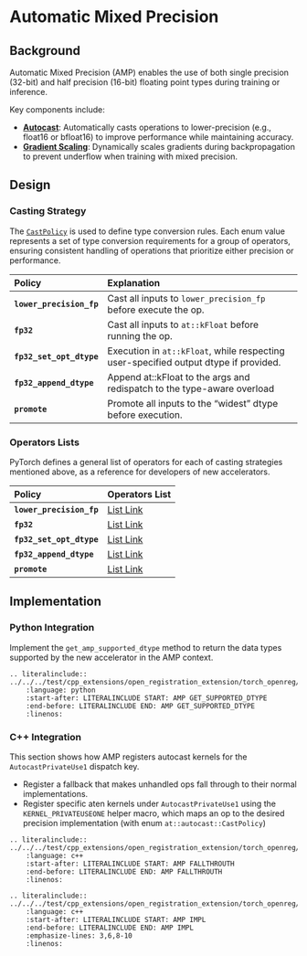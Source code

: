 # Automatic Mixed Precision

## Background

Automatic Mixed Precision (AMP) enables the use of both single precision (32-bit) and half precision (16-bit) floating point types during training or inference.

Key components include:

- [**Autocast**](https://docs.pytorch.org/docs/stable/amp.html#autocasting): Automatically casts operations to lower-precision (e.g., float16 or bfloat16) to improve performance while maintaining accuracy.
- [**Gradient Scaling**](https://docs.pytorch.org/docs/stable/amp.html#gradient-scaling): Dynamically scales gradients during backpropagation to prevent underflow when training with mixed precision.

## Design

### Casting Strategy

The [`CastPolicy`](https://github.com/pytorch/pytorch/blob/main/aten/src/ATen/autocast_mode.h#L416-L438) is used to define type conversion rules. Each enum value represents a set of type conversion requirements for a group of operators, ensuring consistent handling of operations that prioritize either precision or performance.

| Policy                   | Explanation                                                                          |
| :---                     | :---                                                                                 |
| **`lower_precision_fp`** | Cast all inputs to `lower_precision_fp` before execute the op.                       |
| **`fp32`**               | Cast all inputs to `at::kFloat` before running the op.                               |
| **`fp32_set_opt_dtype`** | Execution in `at::kFloat`, while respecting user-specified output dtype if provided. |
| **`fp32_append_dtype`**  | Append at::kFloat to the args and redispatch to the type-aware overload              |
| **`promote`**            | Promote all inputs to the “widest” dtype before execution.                           |

### Operators Lists

PyTorch defines a general list of operators for each of casting strategies mentioned above, as a reference for developers of new accelerators.

| Policy                   | Operators List                                                                                    |
| :---                     | :---                                                                                              |
| **`lower_precision_fp`** | [List Link](https://github.com/pytorch/pytorch/blob/main/aten/src/ATen/autocast_mode.h#L819-L852) |
| **`fp32`**               | [List Link](https://github.com/pytorch/pytorch/blob/main/aten/src/ATen/autocast_mode.h#L854-L912) |
| **`fp32_set_opt_dtype`** | [List Link](https://github.com/pytorch/pytorch/blob/main/aten/src/ATen/autocast_mode.h#L914-L931) |
| **`fp32_append_dtype`**  | [List Link](https://github.com/pytorch/pytorch/blob/main/aten/src/ATen/autocast_mode.h#L933-L958) |
| **`promote`**            | [List Link](https://github.com/pytorch/pytorch/blob/main/aten/src/ATen/autocast_mode.h#L960-L971) |

## Implementation

### Python Integration

Implement the `get_amp_supported_dtype` method to return the data types supported by the new accelerator in the AMP context.

```{eval-rst}
.. literalinclude:: ../../../test/cpp_extensions/open_registration_extension/torch_openreg/torch_openreg/openreg/amp/__init__.py
    :language: python
    :start-after: LITERALINCLUDE START: AMP GET_SUPPORTED_DTYPE
    :end-before: LITERALINCLUDE END: AMP GET_SUPPORTED_DTYPE
    :linenos:
```

### C++ Integration

This section shows how AMP registers autocast kernels for the `AutocastPrivateUse1` dispatch key.

- Register a fallback that makes unhandled ops fall through to their normal implementations.
- Register specific aten kernels under `AutocastPrivateUse1` using the `KERNEL_PRIVATEUSEONE` helper macro, which maps an op to the desired precision implementation (with enum `at::autocast::CastPolicy`)

```{eval-rst}
.. literalinclude:: ../../../test/cpp_extensions/open_registration_extension/torch_openreg/csrc/amp/autocast_mode.cpp
    :language: c++
    :start-after: LITERALINCLUDE START: AMP FALLTHROUTH
    :end-before: LITERALINCLUDE END: AMP FALLTHROUTH
    :linenos:

.. literalinclude:: ../../../test/cpp_extensions/open_registration_extension/torch_openreg/csrc/amp/autocast_mode.cpp
    :language: c++
    :start-after: LITERALINCLUDE START: AMP IMPL
    :end-before: LITERALINCLUDE END: AMP IMPL
    :emphasize-lines: 3,6,8-10
    :linenos:
```
